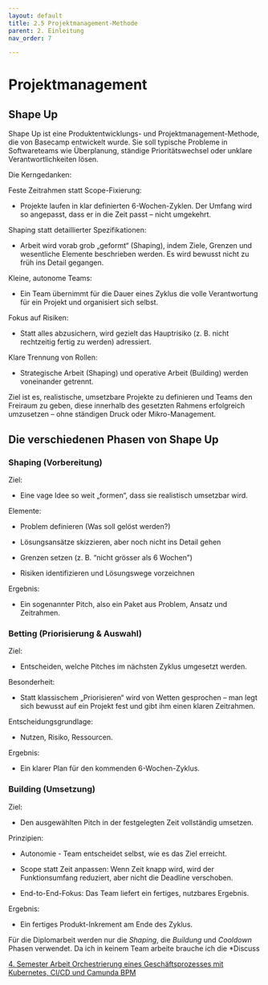 ```yaml
---
layout: default
title: 2.5 Projektmanagement-Methode
parent: 2. Einleitung
nav_order: 7

---
```


# Projektmanagement

## Shape Up

Shape Up ist eine Produktentwicklungs- und Projektmanagement-Methode, die von Basecamp entwickelt wurde. Sie soll typische Probleme in Softwareteams wie Überplanung, ständige Prioritätswechsel oder unklare Verantwortlichkeiten lösen.

Die Kerngedanken:

Feste Zeitrahmen statt Scope-Fixierung:
- Projekte laufen in klar definierten 6-Wochen-Zyklen. Der Umfang wird so angepasst, dass er in die Zeit passt – nicht umgekehrt.

Shaping statt detaillierter Spezifikationen:
- Arbeit wird vorab grob „geformt“ (Shaping), indem Ziele, Grenzen und wesentliche Elemente beschrieben werden. Es wird bewusst nicht zu früh ins Detail gegangen.

Kleine, autonome Teams:
- Ein Team übernimmt für die Dauer eines Zyklus die volle Verantwortung für ein Projekt und organisiert sich selbst.

Fokus auf Risiken:
- Statt alles abzusichern, wird gezielt das Hauptrisiko (z. B. nicht rechtzeitig fertig zu werden) adressiert.

Klare Trennung von Rollen:
- Strategische Arbeit (Shaping) und operative Arbeit (Building) werden voneinander getrennt.

Ziel ist es, realistische, umsetzbare Projekte zu definieren und Teams den Freiraum zu geben, diese innerhalb des gesetzten Rahmens erfolgreich umzusetzen – ohne ständigen Druck oder Mikro-Management.

## Die verschiedenen Phasen von Shape Up

 ### Shaping (Vorbereitung)

Ziel: 
- Eine vage Idee so weit „formen“, dass sie realistisch umsetzbar wird.

Elemente:

- Problem definieren (Was soll gelöst werden?)

- Lösungsansätze skizzieren, aber noch nicht ins Detail gehen

- Grenzen setzen (z. B. “nicht grösser als 6 Wochen”)

- Risiken identifizieren und Lösungswege vorzeichnen

Ergebnis: 
- Ein sogenannter Pitch, also ein Paket aus Problem, Ansatz und Zeitrahmen.

### Betting (Priorisierung & Auswahl)

Ziel: 
- Entscheiden, welche Pitches im nächsten Zyklus umgesetzt werden.

Besonderheit: 
- Statt klassischem „Priorisieren“ wird von Wetten gesprochen – man legt sich bewusst auf ein Projekt fest und gibt ihm einen klaren Zeitrahmen.

Entscheidungsgrundlage: 
- Nutzen, Risiko, Ressourcen.

Ergebnis: 
- Ein klarer Plan für den kommenden 6-Wochen-Zyklus.

### Building (Umsetzung)

Ziel: 
- Den ausgewählten Pitch in der festgelegten Zeit vollständig umsetzen.

Prinzipien:

- Autonomie - Team entscheidet selbst, wie es das Ziel erreicht.

- Scope statt Zeit anpassen: Wenn Zeit knapp wird, wird der Funktionsumfang reduziert, aber nicht die Deadline verschoben.

- End-to-End-Fokus: Das Team liefert ein fertiges, nutzbares Ergebnis.

Ergebnis: 
- Ein fertiges Produkt-Inkrement am Ende des Zyklus.

Für die Diplomarbeit werden nur die *Shaping*, die *Buildung* und *Cooldown* Phasen verwendet. Da ich in keinem Team arbeite brauche ich die *Discuss

[4. Semester Arbeit Orchestrierung eines Geschäftsprozesses mit Kubernetes, CI/CD und Camunda BPM](https://github.com/users/Bazzako/projects/6/views/2)
